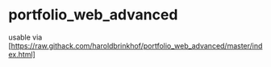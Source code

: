 # portfolio_web_advanced
usable via [https://raw.githack.com/haroldbrinkhof/portfolio_web_advanced/master/index.html]
